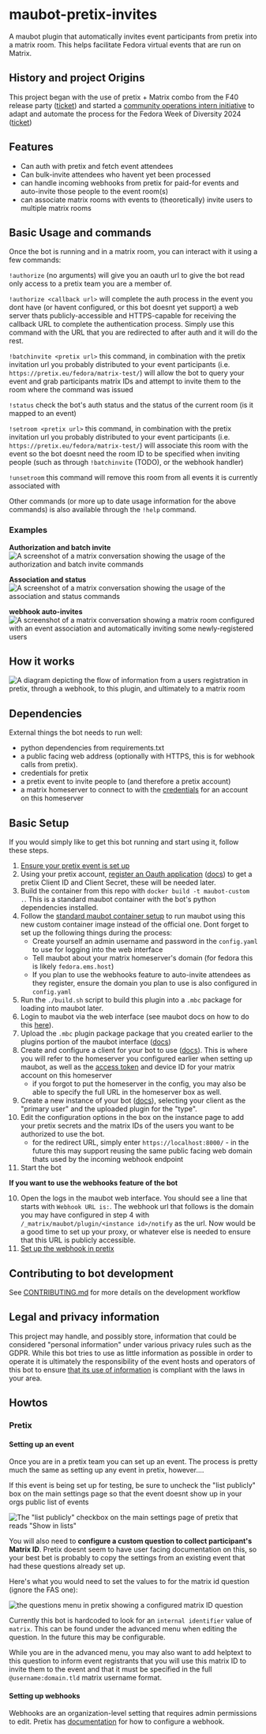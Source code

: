 # maubot-pretix-invites

A maubot plugin that automatically invites event participants from pretix into a matrix room. This helps facilitate Fedora virtual events that are run on Matrix.

## History and project Origins

This project began with the use of pretix + Matrix combo from the F40 release party ([ticket](https://gitlab.com/fedora/commops/interns/-/issues/15)) and started a [community operations intern initiative](https://gitlab.com/fedora/commops/interns/-/issues/16) to adapt and automate the process for the Fedora Week of Diversity 2024 ([ticket](https://gitlab.com/fedora/dei/week-of-diversity/-/issues/23))

## Features
- Can auth with pretix and fetch event attendees
- Can bulk-invite attendees who havent yet been processed
- can handle incoming webhooks from pretix for paid-for events and auto-invite those people to the event room(s)
- can associate matrix rooms with events to (theoretically) invite users to multiple matrix rooms

## Basic Usage and commands

Once the bot is running and in a matrix room, you can interact with it using a few commands:

`!authorize` (no arguments) will give you an oauth url to give the bot read only access to a pretix team you are a member of.

`!authorize <callback url>` will complete the auth process in the event you dont have (or havent configured, or this bot doesnt yet support) a web server thats publicly-accessible and HTTPS-capable for receiving the callback URL to complete the authentication process. Simply use this command with the URL that you are redirected to after auth and it will do the rest.

`!batchinvite <pretix url>` this command, in combination with the pretix invitation url you probably distributed to your event participants (i.e. `https://pretix.eu/fedora/matrix-test/`) will allow the bot to query your event and grab participants matrix IDs and attempt to invite them to the room where the command was issued

`!status` check the bot's auth status and the status of the current room (is it mapped to an event)

`!setroom <pretix url>` this command, in combination with the pretix invitation url you probably distributed to your event participants (i.e. `https://pretix.eu/fedora/matrix-test/`) will associate this room with the event so the bot doesnt need the room ID to be specified when inviting people (such as through `!batchinvite` (TODO), or the webhook handler)

`!unsetroom` this command will remove this room from all events it is currently associated with

Other commands (or more up to date usage information for the above commands) is also available through the `!help` command.

### Examples
**Authorization and batch invite**
![A screenshot of a matrix conversation showing the usage of the authorization and batch invite commands](./demo/matrix%20auth%20and%20batch%20invite.png)

**Association and status**
![A screenshot of a matrix conversation showing the usage of the association and status commands](./demo/room%20association%20and%20status.png)

**webhook auto-invites**
![A screenshot of a matrix conversation showing a matrix room configured with an event association and automatically inviting some newly-registered users](./demo/webhook-demo.png)


## How it works

![A diagram depicting the flow of information from a users registration in pretix, through a webhook, to this plugin, and ultimately to a matrix room](./Data%20flow%20and%20ownership-bg.svg)

## Dependencies
External things the bot needs to run well:
- python dependencies from requirements.txt
- a public facing web address (optionally with HTTPS, this is for webhook calls from pretix).
- credentials for pretix
- a pretix event to invite people to (and therefore a pretix account)
- a matrix homeserver to connect to with the [credentials](https://webapps.stackexchange.com/a/138497) for an account on this homeserver


## Basic Setup

If you would simply like to get this bot running and start using it, follow these steps. 

1. [Ensure your pretix event is set up](#setting-up-an-event)
2. Using your pretix account, [register an Oauth application](https://pretix.eu/control/settings/oauth/apps/) ([docs](https://docs.pretix.eu/en/latest/api/oauth.html#registering-an-application)) to get a pretix Client ID and Client Secret, these will be needed later.
3. Build the container from this repo with `docker build -t maubot-custom .`. This is a standard maubot container with the bot's python dependencies installed.
4. Follow the [standard maubot container setup](https://docs.mau.fi/maubot/usage/setup/docker.html) to run maubot using this new custom container image instead of the official one. Dont forget to set up the following things during the process:
    - Create yourself an admin username and password in the `config.yaml` to use for logging into the web interface
    - Tell maubot about your matrix homeserver's domain (for fedora this is likely `fedora.ems.host`)
    - If you plan to use the webhooks feature to auto-invite attendees as they register, ensure the domain you plan to use is also configured in `config.yaml`
5. Run the `./build.sh` script to build this plugin into a `.mbc` package for loading into maubot later. 
6. Login to maubot via the web interface (see maubot docs on how to do this [here](https://docs.mau.fi/maubot/usage/basic.html)).
7. Upload the `.mbc` plugin package package that you created earlier to the plugins portion of the maubot interface ([docs](https://docs.mau.fi/maubot/usage/basic.html#uploading-plugins)) 
8. Create and configure a client for your bot to use ([docs](https://docs.mau.fi/maubot/usage/basic.html#creating-clients)). This is where you will refer to the homeserver you configured earlier when setting up maubot, as well as the [access token](https://webapps.stackexchange.com/a/138497) and device ID for your matrix account on this homeserver
   - if you forgot to put the homeserver in the config, you may also be able to specify the full URL in the homeserver box as well.
9.  Create a new instance of your bot ([docs](https://docs.mau.fi/maubot/usage/basic.html#creating-instances)), selecting your client as the "primary user" and the uploaded plugin for the "type".
10. Edit the configuration options in the box on the instance page to add your pretix secrets and the matrix IDs of the users you want to be authorized to use the bot.
    - for the redirect URL, simply enter `https://localhost:8000/` - in the future this may support reusing the same public facing web domain thats used by the incoming webhook endpoint
11. Start the bot

**If you want to use the webhooks feature of the bot**

10. Open the logs in the maubot web interface. You should see a line that starts with `Webhook URL is:`. The webhook url that follows is the domain you may have configured in step 4 with `/_matrix/maubot/plugin/<instance id>/notify` as the url. Now would be a good time to set up your proxy, or whatever else is needed to ensure that this URL is publicly accessible.
9. [Set up the webhook in pretix](#setting-up-webhooks) 


## Contributing to bot development

See [CONTRIBUTING.md](./CONTRIBUTING.md) for more details on the development workflow


## Legal and privacy information

This project may handle, and possibly store, information that could be considered "personal information" under various privacy rules such as the GDPR. While this bot tries to use as little information as possible in order to operate it is ultimately the responsibility of the event hosts and operators of this bot to ensure [that its use of information](#how-it-works) is compliant with the laws in your area.  

## Howtos

### Pretix

#### Setting up an event

Once you are in a pretix team you can set up an event. The process is pretty much the same as setting up any event in pretix, however....

If this event is being set up for testing, be sure to uncheck the "list publicly" box on the main settings page so that the event doesnt show up in your orgs public list of events

![The "list publicly" checkbox on the main settings page of pretix that reads "Show in lists"](./demo/pretix%20public%20checkbox.png)


You will also need to **configure a custom question to collect participant's Matrix ID**. Pretix doesnt seem to have user facing documentation on this, so your best bet is probably to copy the settings from an existing event that had these questions already set up.

Here's what you would need to set the values to for the matrix id question (ignore the FAS one):

![the questions menu in pretix showing a configured matrix ID question](./demo/pretix%20questions%20setup.png)

Currently this bot is hardcoded to look for an `internal identifier` value of `matrix`. This can be found under the advanced menu when editing the question. In the future this may be configurable.

While you are in the advanced menu, you may also want to add helptext to this question to inform event registrants that you will use this matrix ID to invite them to the event and that it must be specified in the full `@username:domain.tld` matrix username format.

#### Setting up webhooks

Webhooks are an organization-level setting that requires admin permissions to edit. Pretix has [documentation](https://docs.pretix.eu/en/latest/api/webhooks.html#configuring-webhooks) for how to configure a webhook.